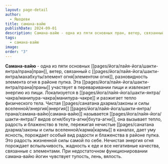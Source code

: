 ```yaml
---
layout: page-detail
author:
  - Яшодеви
title: самана-вайю
publishDate: 2024-09-01
description: Самана-вайю - одна из пяти основных пран, ветер, связанный с элементом огня, разновидность элемента огня в районе пупка. Эта прана участвует в переваривании пищи и извлекает энергию из пищи. Локализуется в манипура-чакре и разжигает тепло физического тела.
tags:
  - самана-вайю
image: 
order: "3"
---
```

**Самана-вайю** - одна из пяти основных [[pages/йога/лайя-йога/шакти-янтра/прана|пран]], ветер, связанный с [[pages/йога/лайя-йога/шакти-янтра/махабхуты/элемент огня|элементом огня]], разновидность элемента огня в районе пупка. Эта [[pages/йога/лайя-йога/шакти-янтра/прана|праны]] участвует в переваривании пищи и извлекает энергию из пищи. Локализуется в [[pages/йога/лайя-йога/шакти-янтра/чакра/манипура-чакра|манипура-чакре]] и разжигает тепло физического тела. Чистая [[pages/санатана дхарма/законы и силы вселенной/энергия|энергия]] [[pages/йога/лайя-йога/шакти-янтра/прана/самана-вайю|самана-вайю]] называется [[pages/йога/лайя-йога/шакти-янтра/7 видов огня/бхута-агни|бхута-агни]], она вызывает тепло, радость и блаженство в теле, пережигая нечистые [[pages/санатана дхарма/законы и силы вселенной/карма|кармы]] в каналах, дает уму ясность, порождает особый вид радости и блаженства в районе пупка. Это радость жизненной силы самой по себе. Нечистая энергия огня порождает вспыльчивость, жадность к еде и все негативные качества, связанные с элементами. При недостаточном функционировании самана-вайю йогин чувствует тупость, лень, вялость.


